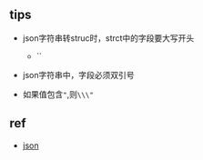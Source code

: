 
## tips

+ json字符串转struc时，strct中的字段要大写开头
    + ``

+ json字符串中，字段必须双引号

+ 如果值包含`"`,则`\\\"`

## ref
+ [json](https://gobyexample.com/json)
